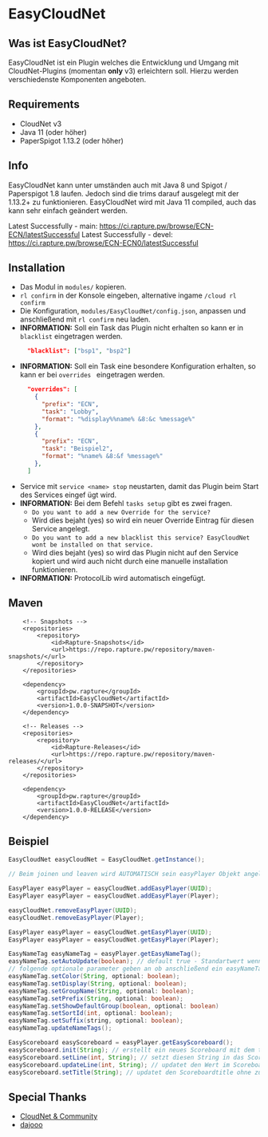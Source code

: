 # EasyCloudNet

## Was ist EasyCloudNet?
EasyCloudNet ist ein Plugin welches die Entwicklung und Umgang mit CloudNet-Plugins (momentan **only** v3) erleichtern soll. Hierzu werden verschiedenste Komponenten angeboten.

## Requirements
- CloudNet v3
- Java 11 (oder höher)
- PaperSpigot 1.13.2 (oder höher)

## Info
EasyCloudNet kann unter umständen auch mit Java 8 und Spigot / Paperspigot 1.8 laufen. Jedoch
 sind die trims darauf ausgelegt mit der 1.13.2+ zu funktionieren. EasyCloudNet wird mit Java 11
  compiled, auch das kann sehr einfach geändert werden.
  
 Latest Successfully - main: https://ci.rapture.pw/browse/ECN-ECN/latestSuccessful
 Latest Successfully - devel: https://ci.rapture.pw/browse/ECN-ECN0/latestSuccessful 

## Installation

- Das Modul in `modules/` kopieren.
- `rl confirm` in der Konsole eingeben, alternative ingame `/cloud rl confirm`
- Die Konfiguration, `modules/EasyCloudNet/config.json`, anpassen und anschließend mit `rl
 confirm` neu laden.
- **INFORMATION:** Soll ein Task das Plugin nicht erhalten so kann er in `blacklist` eingetragen
  werden.
  ```json
    "blacklist": ["bsp1", "bsp2"]
  ```
- **INFORMATION:** Soll ein Task eine besondere Konfiguration erhalten, so kann er bei `overrides
` eingetragen werden.
  ```json
    "overrides": [
      {
        "prefix": "ECN",
        "task": "Lobby",
        "format": "%display%%name% &8:&c %message%"
      },
      {
        "prefix": "ECN",
        "task": "Beispiel2",
        "format": "%name% &8:&f %message%"
      },
    ]
  ```
- Service mit `service <name> stop` neustarten, damit das Plugin beim Start des Services eingef
ügt wird.
- **INFORMATION:** Bei dem Befehl `tasks setup` gibt es zwei fragen.
    - `Do you want to add a new Override for the service?`
    - Wird dies bejaht (yes) so wird ein neuer Override Eintrag für diesen Service angelegt.
    - `Do you want to add a new blacklist this service? EasyCloudNet wont be installed on that
     service.`
    - Wird dies bejaht (yes) so wird das Plugin nicht auf den Service kopiert und wird auch nicht
     durch eine manuelle installation funktionieren.
- **INFORMATION:** ProtocolLib wird automatisch eingefügt.

## Maven
```
    <!-- Snapshots -->
	<repositories>
		<repository>
		    <id>Rapture-Snapshots</id>
            <url>https://repo.rapture.pw/repository/maven-snapshots/</url>
		</repository>
	</repositories>

	<dependency>
	    <groupId>pw.rapture</groupId>
	    <artifactId>EasyCloudNet</artifactId>
	    <version>1.0.0-SNAPSHOT</version>
	</dependency>

    <!-- Releases -->
	<repositories>
		<repository>
		    <id>Rapture-Releases</id>
            <url>https://repo.rapture.pw/repository/maven-releases/</url>
		</repository>
	</repositories>

	<dependency>
	    <groupId>pw.rapture</groupId>
	    <artifactId>EasyCloudNet</artifactId>
	    <version>1.0.0-RELEASE</version>
	</dependency>
```

## Beispiel
```java
EasyCloudNet easyCloudNet = EasyCloudNet.getInstance();

// Beim joinen und leaven wird AUTOMATISCH sein easyPlayer Objekt angelegt welches mit EasyCloudNet.getInstance().getEasyPlayer() aufgerufen werden kann

EasyPlayer easyPlayer = easyCloudNet.addEasyPlayer(UUID);
EasyPlayer easyPlayer = easyCloudNet.addEasyPlayer(Player);

easyCloudNet.removeEasyPlayer(UUID);
easyCloudNet.removeEasyPlayer(Player);

EasyPlayer easyPlayer = easyCloudNet.getEasyPlayer(UUID);
EasyPlayer easyPlayer = easyCloudNet.getEasyPlayer(Player);

EasyNameTag easyNameTag = easyPlayer.getEasyNameTag();
easyNameTag.setAutoUpdate(boolean); // default true - Standartwert wenn kein optionaler boolean gesetzt wird
// folgende optionale parameter geben an ob anschließend ein easyNameTag.updateNameTags() ausgeführt werden soll
easyNameTag.setColor(String, optional: boolean);
easyNameTag.setDisplay(String, optional: boolean);
easyNameTag.setGroupName(String, optional: boolean);
easyNameTag.setPrefix(String, optional: boolean);
easyNameTag.setShowDefaultGroup(boolean, optional: boolean)
easyNameTag.setSortId(int, optional: boolean);
easyNameTag.setSuffix(string, optional: boolean);
easyNameTag.updateNameTags();

EasyScoreboard easyScoreboard = easyPlayer.getEasyScoreboard();
easyScoreboard.init(String); // erstellt ein neues Scoreboard mit dem title
easyScoreboard.setLine(int, String); // setzt diesen String in das Scoreboard, Maximallänge von 32, alles drüber wird abgeschnitten
easyScoreboard.updateLine(int, String); // updatet den Wert im Scoreboard ohne zu flackern
easyScoreboard.setTitle(String); // updatet den Scoreboardtitle ohne zu flackern
```

## Special Thanks
- [CloudNet & Community](https://github.com/CloudNetService/CloudNet-v3)
- [dajooo](https://github.com/dajooo)